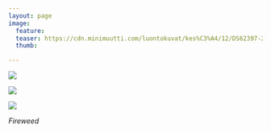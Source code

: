 ```yaml
---
layout: page
image:
  feature:
  teaser: https://cdn.minimuutti.com/luontokuvat/kes%C3%A4/12/DS62397-245px.jpg
  thumb:

---
```


![](https://cdn.minimuutti.com/luontokuvat/kes%C3%A4/12/DS62394-800px.jpg)

![](https://cdn.minimuutti.com/luontokuvat/kes%C3%A4/12/DS62396-800px.jpg)

![](https://cdn.minimuutti.com/luontokuvat/kes%C3%A4/12/DS62397-800px.jpg)

*Fireweed*
